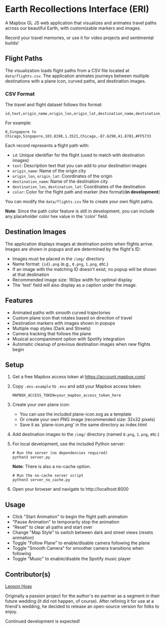 # Earth Recollections Interface (ERI)
A Mapbox GL JS web application that visualizes and animates travel paths across our beautiful Earth, with customizable markers and images.
 
Record your travel memories, or use it for video projects and sentimental builds!

## Flight Paths

The visualization loads flight paths from a CSV file located at `data/flights.csv`. The application animates journeys between multiple destinations with a plane icon, curved paths, and destination images.

### CSV Format

The travel and flight dataset follows this format:
```
id,text,origin_name,origin_lon,origin_lat,destination_name,destination_lon,destination_lat,color
```

For example:
```
0,Singapore to Chicago,Singapore,103.8198,1.3521,Chicago,-87.6298,41.8781,#FF5733
```

Each record represents a flight path with:
- `id`: Unique identifier for the flight (used to match with destination images)
- `text`: Description text that you can add to your destination images
- `origin_name`: Name of the origin city
- `origin_lon`, `origin_lat`: Coordinates of the origin
- `destination_name`: Name of the destination city
- `destination_lon`, `destination_lat`: Coordinates of the destination
- `color`: Color for the flight path and marker (hex format)(**in development**)

You can modify the `data/flights.csv` file to create your own flight paths.

**Note**: Since the path color feature is still in development, you can include any placeholder color hex value in the 'color' field.

## Destination Images

The application displays images at destination points when flights arrive. Images are shown in popups and are determined by the flight's ID:

- Images must be placed in the `/img/` directory
- Name format: `{id}.png` (e.g., `0.png`, `1.png`, etc.)
- If an image with the matching ID doesn't exist, no popup will be shown at that destination
- Recommended image size: 160px width for optimal display
- The 'text' field will also display as a caption under the image.

## Features

- Animated paths with smooth curved trajectories
- Custom plane icon that rotates based on direction of travel
- Destination markers with images shown in popups
- Multiple map styles (Dark and Streets)
- Camera tracking that follows the plane
- Musical accompaniment option with Spotify integration
- Automatic cleanup of previous destination images when new flights begin

## Setup

1. Get a free Mapbox access token at https://account.mapbox.com/
2. Copy `.env.example` to `.env` and add your Mapbox access token:

   ```
   MAPBOX_ACCESS_TOKEN=your_mapbox_access_token_here
   ```
3. Create your own plane icon:
   - You can use the included plane-icon.svg as a template
   - Or create your own PNG image (recommended size: 32x32 pixels)
   - Save it as 'plane-icon.png' in the same directory as index.html
4. Add destination images to the `/img/` directory (named `0.png`, `1.png`, etc.)

5. For local development, use the included Python server:
   ```
   # Run the server (no dependencies required)
   python3 server.py
   ```
   
   **Note**: There is also a no-cache option.
   ```
   # Run the no-cache server script
   python3 server_no_cache.py
   ```
   
6. Open your browser and navigate to http://localhost:8000

## Usage

- Click "Start Animation" to begin the flight path animation
- "Pause Animation" to temporarily stop the animation
- "Reset" to clear all paths and start over
- Change "Map Style" to switch between dark and street views (resets animation)
- Toggle "Follow Plane" to enable/disable camera following the plane
- Toggle "Smooth Camera" for smoother camera transitions when following
- Toggle "Music" to enable/disable the Spotify music player

## Contributor(s)
[Leoson Hoay](https://www.linkedin.com/in/leoson-hoay/)

Originally a passion project for the author's ex-partner as a segment in their future wedding (it did not happen, of course). After refining it for use at a friend's wedding, he decided to release an open-source version for folks to enjoy. 

Continued development is expected!